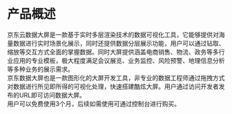 
# 产品概述

<blank><blank>京东云数据大屏是一款基于实时多层渲染技术的数据可视化工具，它能够提供对海量数据进行实时场景化展示，同时还提供数据分层展示功能，用户可以通过钻取、缩放等交互方式全面的掌握数据。同时大屏提供涵盖电商销售、物流、政务等多行业应用的专业模板，极大程度满足会议展览、业务监控、风险预警、地理信息分析等多种业务的展示需求。<br>
<blank><blank>京东数据大屏也是一款图形化的大屏开发工具，非专业的数据工程师通过拖拽方式对数据进行所见即所得的可视化处理，快速搭建酷炫大屏。用户通过访问开发者发布的URL即可访问数据大屏。<br>
<blank><blank>用户可以免费使用3个月，后续如需使用可通过控制台进行购买。



